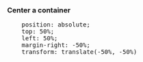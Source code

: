 <h3>Center a container</h3>
<pre>
    position: absolute;
    top: 50%;
    left: 50%;
    margin-right: -50%;
    transform: translate(-50%, -50%)
</pre>
